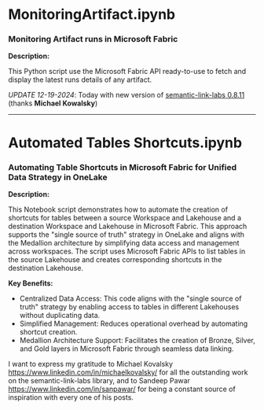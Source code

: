 # MonitoringArtifact.ipynb

### Monitoring Artifact runs in Microsoft Fabric

**Description:**

This Python script use the Microsoft Fabric API ready-to-use to fetch and display the latest runs details of any artifact.

*UPDATE 12-19-2024*: Today with new version of [semantic-link-labs 0.8.11](https://github.com/microsoft/semantic-link-labs/releases/tag/0.8.11) (thanks **Michael Kowalsky**)
_____________________________________

# Automated Tables Shortcuts.ipynb

### Automating Table Shortcuts in Microsoft Fabric for Unified Data Strategy in OneLake

**Description:**

This Notebook script demonstrates how to automate the creation of shortcuts for tables between a source Workspace and Lakehouse and a destination Workspace and Lakehouse in Microsoft Fabric. This approach supports the "single source of truth" strategy in OneLake and aligns with the Medallion architecture by simplifying data access and management across workspaces. The script uses Microsoft Fabric APIs to list tables in the source Lakehouse and creates corresponding shortcuts in the destination Lakehouse.

**Key Benefits:**
- Centralized Data Access: This code aligns with the "single source of truth" strategy by enabling access to tables in different Lakehouses without duplicating data.
- Simplified Management: Reduces operational overhead by automating shortcut creation.
- Medallion Architecture Support: Facilitates the creation of Bronze, Silver, and Gold layers in Microsoft Fabric through seamless data linking.

I want to express my gratitude to Michael Kovalsky https://www.linkedin.com/in/michaelkovalsky/ for all the outstanding work on the semantic-link-labs library, and to Sandeep Pawar https://www.linkedin.com/in/sanpawar/ for being a constant source of inspiration with every one of his posts.
